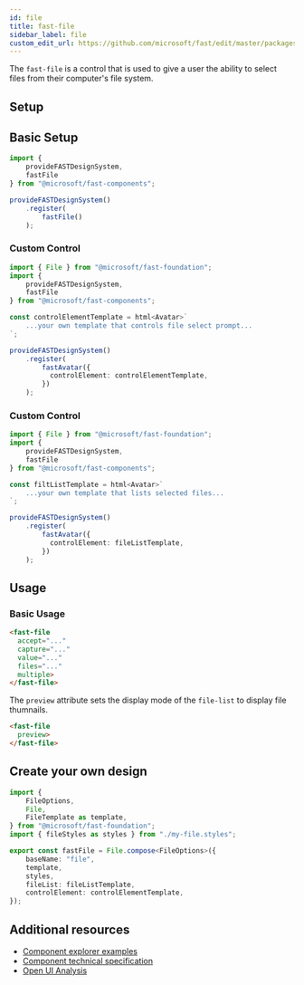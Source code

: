 ```yaml
---
id: file
title: fast-file
sidebar_label: file
custom_edit_url: https://github.com/microsoft/fast/edit/master/packages/web-components/fast-foundation/src/file/README.md
---
```


The `fast-file` is a control that is used to give a user the ability to select files from their computer's file system.

## Setup

## Basic Setup

```ts
import {
    provideFASTDesignSystem,
    fastFile
} from "@microsoft/fast-components";

provideFASTDesignSystem()
    .register(
        fastFile()
    );
```

### Custom Control

```ts
import { File } from "@microsoft/fast-foundation";
import {
    provideFASTDesignSystem,
    fastFile
} from "@microsoft/fast-components";

const controlElementTemplate = html<Avatar>`
    ...your own template that controls file select prompt...
`;

provideFASTDesignSystem()
    .register(
        fastAvatar({
          controlElement: controlElementTemplate,
        })
    );
```

### Custom Control

```ts
import { File } from "@microsoft/fast-foundation";
import {
    provideFASTDesignSystem,
    fastFile
} from "@microsoft/fast-components";

const filtListTemplate = html<Avatar>`
    ...your own template that lists selected files...
`;

provideFASTDesignSystem()
    .register(
        fastAvatar({
          controlElement: fileListTemplate,
        })
    );
```

## Usage
### Basic Usage
```html
<fast-file
  accept="..."
  capture="..."
  value="..."
  files="..."
  multiple>
</fast-file>
```

The `preview` attribute sets the display mode of the `file-list` to display file thumnails.
```html
<fast-file
  preview>
</fast-file>
```

## Create your own design

```ts
import {
    FileOptions,
    File,
    FileTemplate as template,
} from "@microsoft/fast-foundation";
import { fileStyles as styles } from "./my-file.styles";

export const fastFile = File.compose<FileOptions>({
    baseName: "file",
    template,
    styles,
    fileList: fileListTemplate,
    controlElement: controlElementTemplate,
});
```

## Additional resources

* [Component explorer examples](https://explore.fast.design/components/fast-file)
* [Component technical specification](https://github.com/microsoft/fast/blob/master/packages/web-components/fast-foundation/src/file/file.spec.md)
* [Open UI Analysis](https://open-ui.org/components/file.research)